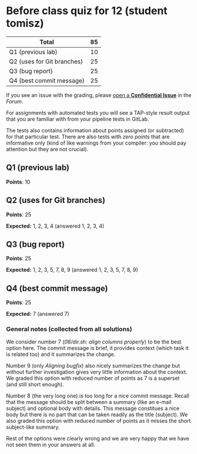# Before class quiz for 12 (student tomisz)

| Total                                            |    85 |
|--------------------------------------------------|------:|
| Q1 (previous lab)                                |    10 |
| Q2 (uses for Git branches)                       |    25 |
| Q3 (bug report)                                  |    25 |
| Q4 (best commit message)                         |    25 |

If you see an issue with the grading, please
[open a **Confidential Issue**](https://gitlab.mff.cuni.cz/teaching/nswi177/2022/common/forum/-/issues/new?issue[confidential]=true&issue[title]=Grading+Before+class+quiz+for+12)
in the _Forum_.


For assignments with automated tests you will see a TAP-style result output
that you are familiar with from your pipeline tests in GitLab.

The tests also contains information about points assigned (or subtracted)
for that particular test. There are also tests with _zero points_ that
are informative only (kind of like warnings from your compiler: you
should pay attention but they are not crucial).

## Q1 (previous lab)

**Points**: 10


## Q2 (uses for Git branches)

**Points**: 25

**Expected:** 1, 2, 3, 4 (answered 1, 2, 3, 4)


## Q3 (bug report)

**Points**: 25

**Expected:** 1, 2, 3, 5, 7, 8, 9 (answered 1, 2, 3, 5, 7, 8, 9)


## Q4 (best commit message)

**Points**: 25

**Expected:** 7 (answered 7)


### General notes (collected from all solutions)

We consider number 7 (_06/dir.sh: align columns properly_) to be the best
option here. The commit message is brief, it provides context (which task
it is related too) and it summarizes the change.

Number 9 (only _Aligning bugfix_) also nicely summarizes the change but
without further investigation gives very little information about the
context. We graded this option with reduced number of points as 7 is a
superset (and still short enough).

Number 8 (the very long one) is too long for a nice commit message. Recall
that the message should be split between a summary (like an e-mail subject)
and optional body with details. This message constitues a nice body
but there is no part that can be taken readily as the title (subject).
We also graded this option with reduced number of points as it misses the
short subject-like summary.

Rest of the options were clearly wrong and we are very happy that we have
not seen them in your answers at all.


